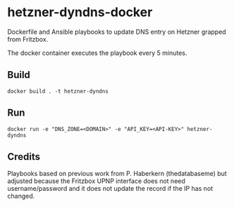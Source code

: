 hetzner-dyndns-docker
=====================

Dockerfile and Ansible playbooks to update DNS entry on Hetzner grapped from Fritzbox.

The docker container executes the playbook every 5 minutes.

Build
-----

`docker build . -t hetzner-dyndns`

Run
---

`docker run -e "DNS_ZONE=<DOMAIN>" -e "API_KEY=<API-KEY>" hetzner-dyndns`

Credits
-------

Playbooks based on previous work from P. Haberkern (thedatabaseme) but adjusted because the Fritzbox UPNP interface does not need username/password and it does not update the record if the IP has not changed.
